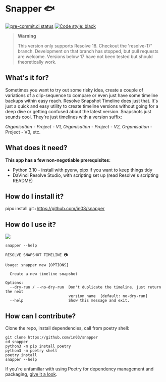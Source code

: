 # Snapper 🐟
[![pre-commit.ci status](https://results.pre-commit.ci/badge/github/in03/snapper/main.svg)](https://results.pre-commit.ci/latest/github/in03/snapper/main) [![Code style: black](https://img.shields.io/badge/code%20style-black-000000.svg)](https://github.com/psf/black)
 
> **Warning**
>
> This version only supports Resolve 18.
> Checkout the 'resolve-17' branch. Development on that branch has stopped, but pull requests are welcome.
> Versions below 17 have not been tested but should theoretically work.

## What's it for? ##
Sometimes you want to try out some risky idea, create a couple of variations of a clip-sequence to compare or even just have some timeline backups within easy reach.
Resolve Snapshot Timeline does just that. It's just a quick and easy utility to create timeline versions without going for a deep dive or getting confused about the latest version.
Snapshots just sounds cool. They're just timelines with a version suffix: 

*Organisation - Project - V1, Organisation - Project - V2, Organisation* - Project - V3, etc.

## What does it need?
**This app has a few non-negotiable prerequisites:**
- Python 3.10 - install with pyenv, pipx if you want to keep things tidy
- DaVinci Resolve Studio, with scripting set up (read Resolve's scripting README)

## How do I install it?
pipx install git+https://github.com/in03/snapper

## How do I use it?

![](https://github.com/in03/snapper/blob/main/assets/usage_demo.gif)

```
snapper --help

RESOLVE SNAPSHOT TIMELINE 📷

Usage: snapper new [OPTIONS]

  Create a new timeline snapshot

Options:
  --dry-run / --no-dry-run  Don't duplicate the timeline, just return the next
                            version name  [default: no-dry-run]
  --help                    Show this message and exit.
```



## How can I contribute?
Clone the repo, install dependencies, call from poetry shell:
```
git clone https://github.com/in03/snapper
cd snapper
python3 -m pip install poetry
python3 -m poetry shell
poetry install
snapper --help
```
If you're unfamiliar with using Poetry for dependency management and packaging, [give it a look](https://python-poetry.org/docs/basic-usage).
